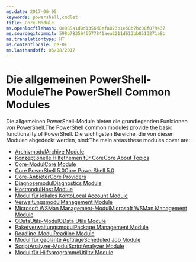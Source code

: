 ```yaml
---
ms.date: 2017-06-05
keywords: powershell,cmdlet
title: Core-Module
ms.openlocfilehash: 0e985a1d8d1356d0efa023b1e58b7bc88f879437
ms.sourcegitcommit: 598b7835046577841aea2211d613bb8513271a8b
ms.translationtype: HT
ms.contentlocale: de-DE
ms.lasthandoff: 06/08/2017
---
```

#  <a name="the-powershell-common-modules"></a><span data-ttu-id="31c96-103">Die allgemeinen PowerShell-Module</span><span class="sxs-lookup"><span data-stu-id="31c96-103">The PowerShell Common Modules</span></span>

<span data-ttu-id="31c96-104">Die allgemeinen PowerShell-Module bieten die grundlegenden Funktionen von PowerShell.</span><span class="sxs-lookup"><span data-stu-id="31c96-104">The PowerShell common modules provide the basic functionality of PowerShell.</span></span>
<span data-ttu-id="31c96-105">Die wichtigsten Bereiche, die von diesen Modulen abgedeckt werden, sind:</span><span class="sxs-lookup"><span data-stu-id="31c96-105">The main areas these modules cover are:</span></span>

-  [<span data-ttu-id="31c96-106">Archivmodul</span><span class="sxs-lookup"><span data-stu-id="31c96-106">Archive Module</span></span>](core-modules/Microsoft.PowerShell.Archive-Module.md)
-  [<span data-ttu-id="31c96-107">Konzeptionelle Hilfethemen für Core</span><span class="sxs-lookup"><span data-stu-id="31c96-107">Core About Topics</span></span>](core-modules/Windows-PowerShell-Core-About-Topics.md)
-  [<span data-ttu-id="31c96-108">Core-Modul</span><span class="sxs-lookup"><span data-stu-id="31c96-108">Core Module</span></span>](core-modules/Microsoft.PowerShell.Core-Module.md)
-  [<span data-ttu-id="31c96-109">Core PowerShell 5.0</span><span class="sxs-lookup"><span data-stu-id="31c96-109">Core PowerShell 5.0</span></span>](core-modules/Windows-PowerShell-5.0.md)
-  [<span data-ttu-id="31c96-110">Core-Anbieter</span><span class="sxs-lookup"><span data-stu-id="31c96-110">Core Providers</span></span>](core-modules/Windows-PowerShell-Core-Providers.md)
-  [<span data-ttu-id="31c96-111">Diagnosemodul</span><span class="sxs-lookup"><span data-stu-id="31c96-111">Diagnostics Module</span></span>](core-modules/Microsoft.PowerShell.Diagnostics-Module.md)
-  [<span data-ttu-id="31c96-112">Hostmodul</span><span class="sxs-lookup"><span data-stu-id="31c96-112">Host Module</span></span>](core-modules/Microsoft.PowerShell.Host-Module.md)
-  [<span data-ttu-id="31c96-113">Modul für lokales Konto</span><span class="sxs-lookup"><span data-stu-id="31c96-113">Local Account Module</span></span>](core-modules/PSLocalAccount5-Module.md)
-  [<span data-ttu-id="31c96-114">Verwaltungsmodul</span><span class="sxs-lookup"><span data-stu-id="31c96-114">Management Module</span></span>](core-modules/Microsoft.PowerShell.Management-Module.md)
-  [<span data-ttu-id="31c96-115">Microsoft WSMan Management-Modul</span><span class="sxs-lookup"><span data-stu-id="31c96-115">Microsoft WSMan Management Module</span></span>](core-modules/Microsoft.WSMan.Management-Module.md)
-  [<span data-ttu-id="31c96-116">ODataUtils-Modul</span><span class="sxs-lookup"><span data-stu-id="31c96-116">OData Utils Module</span></span>](core-modules/Microsoft.PowerShell.ODataUtils-Module.md)
-  [<span data-ttu-id="31c96-117">Paketverwaltungsmodul</span><span class="sxs-lookup"><span data-stu-id="31c96-117">Package Management Module</span></span>](core-modules/PackageManagement-Module.md)
-  [<span data-ttu-id="31c96-118">Readline-Modul</span><span class="sxs-lookup"><span data-stu-id="31c96-118">Readline Module</span></span>](core-modules/PSReadline-Module.md)
-  [<span data-ttu-id="31c96-119">Modul für geplante Aufträge</span><span class="sxs-lookup"><span data-stu-id="31c96-119">Scheduled Job Module</span></span>](core-modules/PSScheduledJob-Module.md)
-  [<span data-ttu-id="31c96-120">ScriptAnalyzer-Modul</span><span class="sxs-lookup"><span data-stu-id="31c96-120">ScriptAnalyzer Module</span></span>](core-modules/PSScriptAnalyzer-Module.md)
-  [<span data-ttu-id="31c96-121">Modul für Hilfsprogramme</span><span class="sxs-lookup"><span data-stu-id="31c96-121">Utility Module</span></span>](core-modules/Microsoft.PowerShell.Utility-Module.md)

